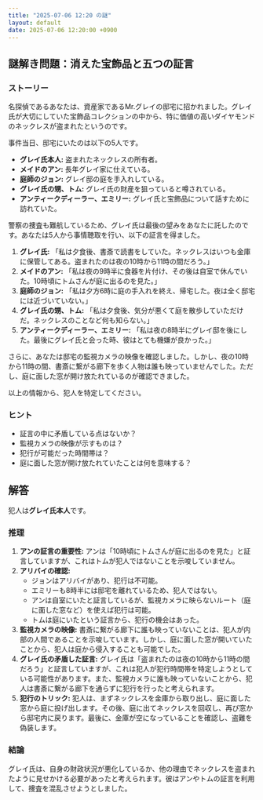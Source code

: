 ```yaml
---
title: "2025-07-06 12:20 の謎"
layout: default
date: 2025-07-06 12:20:00 +0900
---
```

## 謎解き問題：消えた宝飾品と五つの証言

### ストーリー

名探偵であるあなたは、資産家であるMr.グレイの邸宅に招かれました。グレイ氏が大切にしていた宝飾品コレクションの中から、特に価値の高いダイヤモンドのネックレスが盗まれたというのです。

事件当日、邸宅にいたのは以下の5人です。

*   **グレイ氏本人:** 盗まれたネックレスの所有者。
*   **メイドのアン:** 長年グレイ家に仕えている。
*   **庭師のジョン:** グレイ邸の庭を手入れしている。
*   **グレイ氏の甥、トム:** グレイ氏の財産を狙っていると噂されている。
*   **アンティークディーラー、エミリー:** グレイ氏と宝飾品について話すために訪れていた。

警察の捜査も難航しているため、グレイ氏は最後の望みをあなたに託したのです。あなたは5人から事情聴取を行い、以下の証言を得ました。

1.  **グレイ氏:** 「私は夕食後、書斎で読書をしていた。ネックレスはいつも金庫に保管してある。盗まれたのは夜の10時から11時の間だろう。」
2.  **メイドのアン:** 「私は夜の9時半に食器を片付け、その後は自室で休んでいた。10時頃にトムさんが庭に出るのを見た。」
3.  **庭師のジョン:** 「私は夕方6時に庭の手入れを終え、帰宅した。夜は全く邸宅には近づいていない。」
4.  **グレイ氏の甥、トム:** 「私は夕食後、気分が悪くて庭を散歩していただけだ。ネックレスのことなど何も知らない。」
5.  **アンティークディーラー、エミリー:** 「私は夜の8時半にグレイ邸を後にした。最後にグレイ氏と会った時、彼はとても機嫌が良かった。」

さらに、あなたは邸宅の監視カメラの映像を確認しました。しかし、夜の10時から11時の間、書斎に繋がる廊下を歩く人物は誰も映っていませんでした。ただし、庭に面した窓が開け放たれているのが確認できました。

以上の情報から、犯人を特定してください。

### ヒント

*   証言の中に矛盾している点はないか？
*   監視カメラの映像が示すものは？
*   犯行が可能だった時間帯は？
*   庭に面した窓が開け放たれていたことは何を意味する？

## 解答

犯人は**グレイ氏本人**です。

### 推理

1.  **アンの証言の重要性:** アンは「10時頃にトムさんが庭に出るのを見た」と証言していますが、これはトムが犯人ではないことを示唆していません。
2.  **アリバイの確認:**
    *   ジョンはアリバイがあり、犯行は不可能。
    *   エミリーも8時半には邸宅を離れているため、犯人ではない。
    *   アンは自室にいたと証言しているが、監視カメラに映らないルート（庭に面した窓など）を使えば犯行は可能。
    *   トムは庭にいたという証言から、犯行の機会はあった。
3.  **監視カメラの映像:** 書斎に繋がる廊下に誰も映っていないことは、犯人が内部の人間であることを示唆しています。しかし、庭に面した窓が開いていたことから、犯人は庭から侵入することも可能でした。
4.  **グレイ氏の矛盾した証言:** グレイ氏は「盗まれたのは夜の10時から11時の間だろう」と証言していますが、これは犯人が犯行時間帯を特定しようとしている可能性があります。また、監視カメラに誰も映っていないことから、犯人は書斎に繋がる廊下を通らずに犯行を行ったと考えられます。
5.  **犯行のトリック:** 犯人は、まずネックレスを金庫から取り出し、庭に面した窓から庭に投げ出します。その後、庭に出てネックレスを回収し、再び窓から邸宅内に戻ります。最後に、金庫が空になっていることを確認し、盗難を偽装します。

### 結論

グレイ氏は、自身の財政状況が悪化しているか、他の理由でネックレスを盗まれたように見せかける必要があったと考えられます。彼はアンやトムの証言を利用して、捜査を混乱させようとしました。
